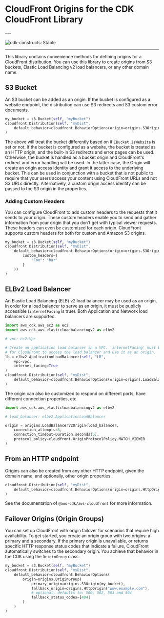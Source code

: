 # CloudFront Origins for the CDK CloudFront Library

<!--BEGIN STABILITY BANNER-->---


![cdk-constructs: Stable](https://img.shields.io/badge/cdk--constructs-stable-success.svg?style=for-the-badge)

---
<!--END STABILITY BANNER-->

This library contains convenience methods for defining origins for a CloudFront distribution. You can use this library to create origins from
S3 buckets, Elastic Load Balancing v2 load balancers, or any other domain name.

## S3 Bucket

An S3 bucket can be added as an origin. If the bucket is configured as a website endpoint, the distribution can use S3 redirects and S3 custom error
documents.

```python
my_bucket = s3.Bucket(self, "myBucket")
cloudfront.Distribution(self, "myDist",
    default_behavior=cloudfront.BehaviorOptions(origin=origins.S3Origin(my_bucket))
)
```

The above will treat the bucket differently based on if `IBucket.isWebsite` is set or not. If the bucket is configured as a website, the bucket is
treated as an HTTP origin, and the built-in S3 redirects and error pages can be used. Otherwise, the bucket is handled as a bucket origin and
CloudFront's redirect and error handling will be used. In the latter case, the Origin will create an origin access identity and grant it access to the
underlying bucket. This can be used in conjunction with a bucket that is not public to require that your users access your content using CloudFront
URLs and not S3 URLs directly. Alternatively, a custom origin access identity can be passed to the S3 origin in the properties.

### Adding Custom Headers

You can configure CloudFront to add custom headers to the requests that it sends to your origin. These custom headers enable you to send and gather information from your origin that you don’t get with typical viewer requests. These headers can even be customized for each origin. CloudFront supports custom headers for both for custom and Amazon S3 origins.

```python
my_bucket = s3.Bucket(self, "myBucket")
cloudfront.Distribution(self, "myDist",
    default_behavior=cloudfront.BehaviorOptions(origin=origins.S3Origin(my_bucket,
        custom_headers={
            "Foo": "bar"
        }
    ))
)
```

## ELBv2 Load Balancer

An Elastic Load Balancing (ELB) v2 load balancer may be used as an origin. In order for a load balancer to serve as an origin, it must be publicly
accessible (`internetFacing` is true). Both Application and Network load balancers are supported.

```python
import aws_cdk.aws_ec2 as ec2
import aws_cdk.aws_elasticloadbalancingv2 as elbv2

# vpc: ec2.Vpc

# Create an application load balancer in a VPC. 'internetFacing' must be 'true'
# for CloudFront to access the load balancer and use it as an origin.
lb = elbv2.ApplicationLoadBalancer(self, "LB",
    vpc=vpc,
    internet_facing=True
)
cloudfront.Distribution(self, "myDist",
    default_behavior=cloudfront.BehaviorOptions(origin=origins.LoadBalancerV2Origin(lb))
)
```

The origin can also be customized to respond on different ports, have different connection properties, etc.

```python
import aws_cdk.aws_elasticloadbalancingv2 as elbv2

# load_balancer: elbv2.ApplicationLoadBalancer

origin = origins.LoadBalancerV2Origin(load_balancer,
    connection_attempts=3,
    connection_timeout=Duration.seconds(5),
    protocol_policy=cloudfront.OriginProtocolPolicy.MATCH_VIEWER
)
```

## From an HTTP endpoint

Origins can also be created from any other HTTP endpoint, given the domain name, and optionally, other origin properties.

```python
cloudfront.Distribution(self, "myDist",
    default_behavior=cloudfront.BehaviorOptions(origin=origins.HttpOrigin("www.example.com"))
)
```

See the documentation of `@aws-cdk/aws-cloudfront` for more information.

## Failover Origins (Origin Groups)

You can set up CloudFront with origin failover for scenarios that require high availability.
To get started, you create an origin group with two origins: a primary and a secondary.
If the primary origin is unavailable, or returns specific HTTP response status codes that indicate a failure,
CloudFront automatically switches to the secondary origin.
You achieve that behavior in the CDK using the `OriginGroup` class:

```python
my_bucket = s3.Bucket(self, "myBucket")
cloudfront.Distribution(self, "myDist",
    default_behavior=cloudfront.BehaviorOptions(
        origin=origins.OriginGroup(
            primary_origin=origins.S3Origin(my_bucket),
            fallback_origin=origins.HttpOrigin("www.example.com"),
            # optional, defaults to: 500, 502, 503 and 504
            fallback_status_codes=[404]
        )
    )
)
```
